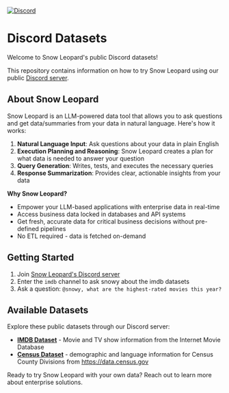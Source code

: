 [![Discord](https://img.shields.io/discord/1379929746875617413?logo=discord&logoColor=white)](https://discord.gg/WGAyr8NpEX)

# Discord Datasets

Welcome to Snow Leopard's public Discord datasets!

This repository contains information on how to try Snow Leopard using our public [Discord server](https://discord.gg/WGAyr8NpEX).


## About Snow Leopard

Snow Leopard is an LLM-powered data tool that allows you to ask questions and get data/summaries from your data in natural language. Here's how it works:

1. **Natural Language Input**: Ask questions about your data in plain English
2. **Execution Planning and Reasoning**: Snow Leopard creates a plan for what data is needed to answer your question
3. **Query Generation**: Writes, tests, and executes the necessary queries
4. **Response Summarization**: Provides clear, actionable insights from your data

**Why Snow Leopard?**
- Empower your LLM-based applications with enterprise data in real-time
- Access business data locked in databases and API systems
- Get fresh, accurate data for critical business decisions without pre-defined pipelines
- No ETL required - data is fetched on-demand

## Getting Started

1. Join [Snow Leopard's Discord server](https://discord.gg/WGAyr8NpEX)
2. Enter the `imdb` channel to ask snowy about the imdb datasets
3. Ask a question: `@snowy, what are the highest-rated movies this year?`
## Available Datasets

Explore these public datasets through our Discord server:

- **[IMDB Dataset](./imdb/)** - Movie and TV show information from the Internet Movie Database
- **[Census Dataset](./census/)** - demographic and language information for Census County Divisions from https://data.census.gov

Ready to try Snow Leopard with your own data? Reach out to learn more about enterprise solutions.
